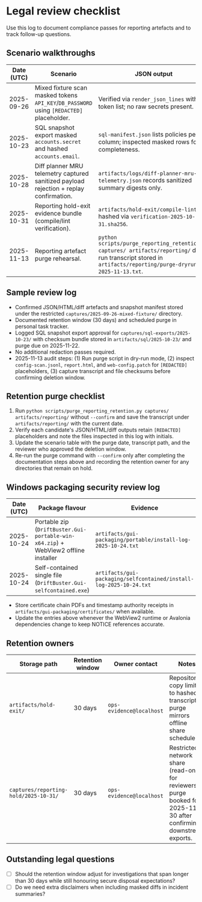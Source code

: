 # Legal review checklist

Use this log to document compliance passes for reporting artefacts and to track
follow-up questions.

## Scenario walkthroughs

| Date (UTC) | Scenario | JSON output | HTML output | Diff output | Notes |
|------------|----------|-------------|-------------|-------------|-------|
| 2025-09-26 | Mixed fixture scan masked tokens ``API_KEY``/``DB_PASSWORD`` using ``[REDACTED]`` placeholder. | Verified via `render_json_lines` with token list; no raw secrets present. | `render_html_report` emitted warning banner and redaction summary. | `render_unified_diff` replaced secrets in config drift hunk. | Snapshot manifest logged classification=internal-only and redacted tokens. |
| 2025-10-23 | SQL snapshot export masked ``accounts.secret`` and hashed ``accounts.email``. | `sql-manifest.json` lists policies per column; inspected masked rows for completeness. | N/A | N/A | Stored export under restricted `captures/sql-exports/2025-10-23/` with checksum pair in `artifacts/sql/`; retention expiry set for 2025-11-22. |
| 2025-10-28 | Diff planner MRU telemetry captured sanitized payload rejection + replay confirmation. | `artifacts/logs/diff-planner-mru-telemetry.json` records sanitized summary digests only. | N/A | N/A | MRU cache capped at ten entries under `%LOCALAPPDATA%/DriftBuster/cache/diff-planner/`; retention note logged, no raw payloads persisted. |
| 2025-10-31 | Reporting hold-exit evidence bundle (compile/lint verification). | `artifacts/hold-exit/compile-lint.txt` hashed via `verification-2025-10-31.sha256`. | N/A | N/A | Mirrored to restricted share `captures/reporting-hold/2025-10-31/`; purge scheduled for 2025-11-30 with owner rotation noted below. |
| 2025-11-13 | Reporting artefact purge rehearsal. | `python scripts/purge_reporting_retention.py captures/ artifacts/reporting/` dry-run transcript stored in `artifacts/reporting/purge-dryrun-2025-11-13.txt`. | Spot-checked `report.html` confirms `[REDACTED]` placeholders. | Diff sample `web-config.patch` verified for token masking. | MP (sign-off) confirmed purge candidates and placeholder audit before recording approvals. |

## Sample review log

- Confirmed JSON/HTML/diff artefacts and snapshot manifest stored under the
  restricted `captures/2025-09-26-mixed-fixture/` directory.
- Documented retention window (30 days) and scheduled purge in personal task
  tracker.
- Logged SQL snapshot export approval for `captures/sql-exports/2025-10-23/`
  with checksum bundle stored in `artifacts/sql/2025-10-23/` and purge due on
  2025-11-22.
- No additional redaction passes required.
- 2025-11-13 audit steps: (1) Run purge script in dry-run mode, (2) inspect `config-scan.jsonl`,
  `report.html`, and `web-config.patch` for `[REDACTED]` placeholders, (3) capture transcript and
  file checksums before confirming deletion window.

## Retention purge checklist

1. Run `python scripts/purge_reporting_retention.py captures/ artifacts/reporting/` without
   `--confirm` and save the transcript under `artifacts/reporting/` with the current date.
2. Verify each candidate's JSON/HTML/diff outputs retain `[REDACTED]` placeholders and note the
   files inspected in this log with initials.
3. Update the scenario table with the purge date, transcript path, and the reviewer who approved
   the deletion window.
4. Re-run the purge command with `--confirm` only after completing the documentation steps above
   and recording the retention owner for any directories that remain on hold.

## Windows packaging security review log

| Date (UTC) | Package flavour | Evidence | Hash manifest | Notes |
|------------|-----------------|----------|---------------|-------|
| 2025-10-24 | Portable zip (`DriftBuster.Gui-portable-win-x64.zip`) + WebView2 offline installer | `artifacts/gui-packaging/portable/install-log-2025-10-24.txt` | `artifacts/gui-packaging/portable/hashes.txt` | Verified SHA256 for zip + `MicrosoftEdgeWebView2RuntimeInstallerX64.exe`; documented WebView2 runtime `124.0.2478.97` and .NET Desktop Runtime `8.0.9`. |
| 2025-10-24 | Self-contained single file (`DriftBuster.Gui-selfcontained.exe`) | `artifacts/gui-packaging/selfcontained/install-log-2025-10-24.txt` | `artifacts/gui-packaging/selfcontained/hashes.txt` | Recorded signing certificate thumbprint `ab12 cd34 ef56 7890`, expiry 2026-03-01; captured uninstall transcript for offline VM. |

- Store certificate chain PDFs and timestamp authority receipts in
  `artifacts/gui-packaging/certificates/` when available.
- Update the entries above whenever the WebView2 runtime or Avalonia
  dependencies change to keep NOTICE references accurate.

## Retention owners

| Storage path | Retention window | Owner contact | Notes |
|--------------|------------------|---------------|-------|
| `artifacts/hold-exit/` | 30 days | `ops-evidence@localhost` | Repository copy limited to hashed transcripts; purge mirrors offline share schedule. |
| `captures/reporting-hold/2025-10-31/` | 30 days | `ops-evidence@localhost` | Restricted network share (read-only for reviewers); purge booked for 2025-11-30 after confirming downstream exports. |

## Outstanding legal questions

- [ ] Should the retention window adjust for investigations that span longer
      than 30 days while still honouring secure disposal expectations?
- [ ] Do we need extra disclaimers when including masked diffs in incident
      summaries?
